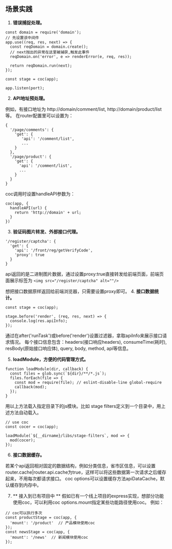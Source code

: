 ## 场景实践

1. **错误捕捉处理。**
  ```
  const domain = require('domain');
  // 先设置该中间件
  app.use((req, res, next) => {
    const reqDomain = domain.create();
    // next抛出的异常在这里被捕获,触发此事件
    reqDomain.on('error', e => renderError(e, req, res));

    return reqDomain.run(next);
  });
  
  const stage = coc(app);
  
  app.listen(port);
  ```

2. **API地址预处理。**

  例如，有接口地址为 http://domain/comment/list, http://domain/product/list等。 在router配置里可以设置为：
  ```
  {
    '/page/comments': {
      'get': {
         'api': '/comment/list',
         ...
      }
    },
    '/page/product': {
      'get': {
        'api': '/comment/list',
        ...
      }
    }
  }
  ```
  coc调用时设置handleAPI参数为：
  ```
  coc(app, {
    handleAPI(url) {
      return 'http://domain' + url;
    }
  })
  ```
3. **验证码图片转发、外部接口代理。**
  ```
  '/register/captcha': {
    'get': {
      'api': '/front/reg/getVerifyCode',
      'proxy': true
    }
  }
  ```
  api返回的是二进制图片数据，通过设置proxy:true直接转发给前端页面，前端页面展示标签为
  `<img src="/register/captcha" alt=""/>`
  
  想把接口数据原样返回给前端浏览器，只需要设置proxy即可。
4. **接口数据统计。**
   ```
   const stage = coc(app);
   
   stage.before('render', (req, res, next) => {
     console.log(res.apiInfo);
   });
   ```
   
   通过在after('runTask')或before('render')设置过滤器，拿取apiInfo来展示接口请求情况。
   每个接口信息包含：headers(接口响应headers), consumeTime(耗时), resBody(原始接口响应体), query, body, method, api等信息。
  
5. **loadModule，方便的代码管理方式。**
  ```
  function loadModule(dir, callback) {
    const files = glob.sync(`${dir}/**/*.js`);
    files.forEach(file => {
      const mod = require(file); // eslint-disable-line global-require
      callback(mod);
    });
  }
  ```
  用以上方法载入指定目录下的js模块。比如 stage filters定义到一个目录中，用上述方法自动载入。
  ```
  // use coc
  const cocer = coc(app);

  loadModule(`${__dirname}/libs/stage-filters`, mod => {
    mod(cocer);
  });
  ```
6. **接口数据缓存。**

  若某个api返回相对固定的数据结构，例如分类信息，省市区信息，可以设置router.cache|router.api.cache为true，这样可以将这些数据第一次请求之后缓存起来，不用每次都请求接口。
  coc options可以设置缓存方法apiDataCache，默认缓存到内存中。
  
7. ** 接入到已有项目中 **
  假如已有一个线上项目的express实现，想部分功能使用coc，可以利用coc options.mount指定某些功能路径使用coc。
  例如：
  ```
  // coc可以执行多次
  const productStage = coc(app, {
    'mount': '/product'  // 产品模块使用coc
  });
  const newsStage = coc(app, {
    'mount': '/news'  // 新闻模块使用coc
  });
  ```
